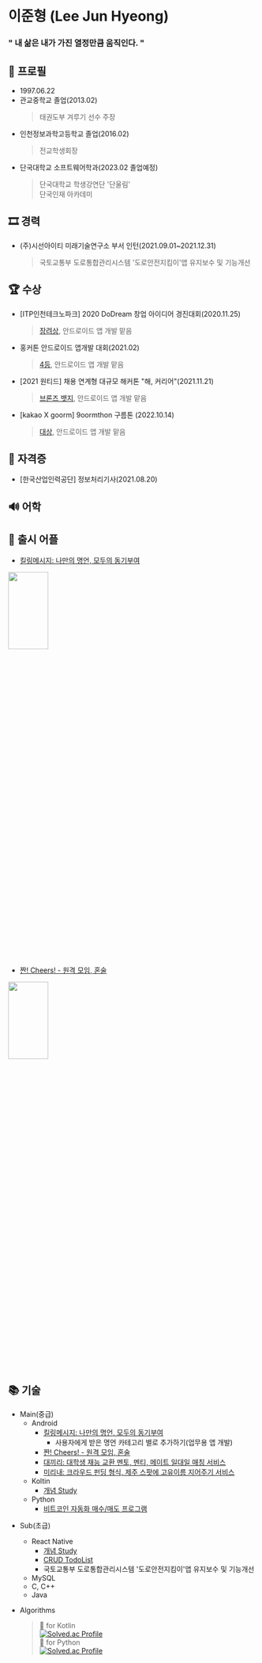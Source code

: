 # 이준형 (Lee Jun Hyeong)  
### " 내 삶은 내가 가진 열정만큼 움직인다. "  
  
## 👦 프로필
- 1997.06.22  
- 관교중학교 졸업(2013.02)
  > 태권도부 겨루기 선수 주장
- 인천정보과학고등학교 졸업(2016.02)
  > 전교학생회장
- 단국대학교 소프트웨어학과(2023.02 졸업예정)  
  > 단국대학교 학생강연단 '단울림'  
  > 단국인재 아카데미

## 🎞 경력  
- (주)시선아이티 미래기술연구소 부서 인턴(2021.09.01~2021.12.31)  
  > 국토교통부 도로통합관리시스템 '도로안전지킴이'앱 유지보수 및 기능개선

## 🏆 수상
- [ITP인천테크노파크] 2020 DoDream 창업 아이디어 경진대회(2020.11.25)  
  > [장려상](https://github.com/lijunhyeong/Killing-Message), 안드로이드 앱 개발 맡음  
- 홍커톤 안드로이드 앱개발 대회(2021.02)  
  > [4등](https://github.com/lijunhyeong/Cheers), 안드로이드 앱 개발 맡음  
- [2021 원티드] 채용 연계형 대규모 해커톤 "해, 커리어"(2021.11.21)  
  > [브론즈 뱃지](https://github.com/lijunhyeong/Daekiri), 안드로이드 앱 개발 맡음  
- [kakao X goorm] 9oormthon 구름톤 (2022.10.14)
  > [대상](https://github.com/TeamMirinae/Mirinae_Android), 안드로이드 앱 개발 맡음  

## 📑 자격증
- [한국산업인력공단] 정보처리기사(2021.08.20)

## 🔊 어학


## 🚀 출시 어플
- [킬링메시지: 나만의 명언, 모두의 동기부여](https://github.com/lijunhyeong/Killing-Message)  
<img src="https://user-images.githubusercontent.com/72978589/166099504-6e02dfb5-7909-4a84-a3e1-1efdd3125ca5.png" width="40%" height="20%">  

- [짠! Cheers! - 원격 모임, 혼술](https://github.com/lijunhyeong/Cheers)   
<img src="https://user-images.githubusercontent.com/72978589/166099039-83589fc9-0b49-44b9-85e0-0e5d3b49a59d.png" width="40%" height="20%">  

## 📚 기술  
* Main(중급)  
  * Android  
    * [킬링메시지: 나만의 명언, 모두의 동기부여](https://github.com/lijunhyeong/Killing-Message)  
      * 사용자에게 받은 명언 카테고리 별로 추가하기(업무용 앱 개발)
    * [짠! Cheers! - 원격 모임, 혼술](https://github.com/lijunhyeong/Cheers)   
    * [대끼리: 대학생 재능 교환 멘토, 멘티, 메이트 일대일 매칭 서비스](https://github.com/lijunhyeong/Daekiri)
    * [미리내: 크라우드 펀딩 형식, 제주 스팟에 고유이름 지어주기 서비스](https://github.com/TeamMirinae/Mirinae_Android)
  * Koltin  
    * [개념 Study](https://blog.naver.com/lijunhyeong/222851597404)
  * Python  
    * [비트코인 자동화 매수/매도 프로그램](https://github.com/lijunhyeong/BitCoinAutoTrade)
- Sub(초급)  
  * React Native  
    * [개념 Study](https://blog.naver.com/lijunhyeong/222531412609)  
    * [CRUD TodoList](https://github.com/lijunhyeong/TodoList)
    * 국토교통부 도로통합관리시스템 '도로안전지킴이'앱 유지보수 및 기능개선
  * MySQL  
  * C, C++  
  * Java 

- Algorithms
  > 🥇 for Kotlin  
[![Solved.ac Profile](http://mazassumnida.wtf/api/v2/generate_badge?boj=daba44)](https://solved.ac/daba44/)  
  > 🥈 for Python  
[![Solved.ac Profile](http://mazassumnida.wtf/api/v2/generate_badge?boj=lijunhyeong)](https://solved.ac/lijunhyeong/)  

